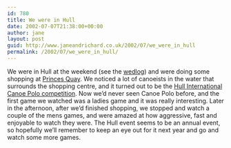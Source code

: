 ```yaml
---
id: 780
title: We were in Hull
date: 2002-07-07T21:38:00+00:00
author: jane
layout: post
guid: http://www.janeandrichard.co.uk/2002/07/we_were_in_hull
permalink: /2002/07/we_were_in_hull/
---
```

We were in Hull at the weekend (see the [wedlog](http://v1.janeandrichard.co.uk/wedlog/archive/2002_07_01_index.xml#78659573)) and were doing some shopping at [Princes Quay](http://www.princes-quay.co.uk/). We noticed a lot of canoeists in the water that surrounds the shopping centre, and it turned out to be the [Hull International Canoe Polo competition](http://www.geocities.com/hull_canoepolo/). Now we&#8217;d never seen Canoe Polo before, and the first game we watched was a ladies game and it was really interesting. Later in the afternoon, after we&#8217;d finished shopping, we stopped and watch a couple of the mens games, and were amazed at how aggressive, fast and enjoyable to watch they were. The Hull event seems to be an annual event, so hopefully we&#8217;ll remember to keep an eye out for it next year and go and watch some more games.